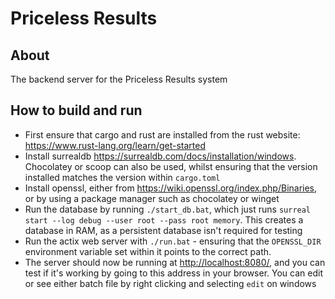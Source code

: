 # Priceless Results

## About

The backend server for the Priceless Results system

## How to build and run

- First ensure that cargo and rust are installed from the rust website: <https://www.rust-lang.org/learn/get-started>
- Install surrealdb <https://surrealdb.com/docs/installation/windows>. Chocolatey or scoop can also be used, whilst ensuring that the version installed matches the version within `cargo.toml`
- Install openssl, either from <https://wiki.openssl.org/index.php/Binaries>, or by using a package manager such as chocolatey or winget
- Run the database by running `./start_db.bat`, which just runs `surreal start --log debug --user root --pass root memory`. This creates a database in RAM, as a persistent database isn't required for testing
- Run the actix web server with `./run.bat` - ensuring that the `OPENSSL_DIR` environment variable set within it points to the correct path.
- The server should now be running at <http://localhost:8080/>, and you can test if it's working by going to this address in your browser.
  You can edit or see either batch file by right clicking and selecting `edit` on windows
